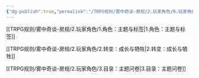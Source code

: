 ```yaml
---
{"dg-publish":true,"permalink":"/TRPG规则/雾中奇谈-房规/2.玩家角色/0.玩家角色/"}
---
```


[[TRPG规则/雾中奇谈-房规/2.玩家角色/1.角色：主题与标签\|1.角色：主题与标签]]

[[TRPG规则/雾中奇谈-房规/2.玩家角色/2.转变：成长与牺牲\|2.转变：成长与牺牲]]

[[TRPG规则/雾中奇谈-房规/2.玩家角色/3.目录：主题问卷\|3.目录：主题问卷]]
